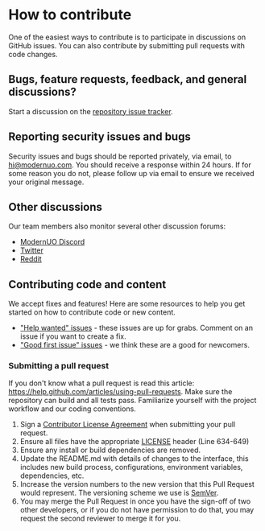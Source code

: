 # How to contribute

One of the easiest ways to contribute is to participate in discussions on GitHub issues. You can also contribute by submitting pull requests with code changes.

## Bugs, feature requests, feedback, and general discussions?
Start a discussion on the [repository issue tracker](https://github.com/modernuo/modernuo/issues).

## Reporting security issues and bugs
Security issues and bugs should be reported privately, via email, to hi@modernuo.com.
You should receive a response within 24 hours.
If for some reason you do not, please follow up via email to ensure we received your original message.

## Other discussions
Our team members also monitor several other discussion forums:

* [ModernUO Discord](https://discord.gg/NUhe7Pq9gF)
* [Twitter](https://www.twitter.com/modernuo)
* [Reddit](https://www.reddit.com/r/modernuo)

## Contributing code and content

We accept fixes and features! Here are some resources to help you get started on how to contribute code or new content.

* ["Help wanted" issues](https://github.com/modernuo/modernuo/labels/help%20wanted) - these issues are up for grabs. Comment on an issue if you want to create a fix.
* ["Good first issue" issues](https://github.com/modernuo/modernuo/labels/good%20first%20issue) - we think these are a good for newcomers.

### Submitting a pull request

If you don't know what a pull request is read this article: https://help.github.com/articles/using-pull-requests. Make sure the repository can build and all tests pass. Familiarize yourself with the project workflow and our coding conventions.

1. Sign a [Contributor License Agreement](https://cla-assistant.io/modernuo/ModernUO) when submitting your pull request.
1. Ensure all files have the appropriate [LICENSE](/LICENSE) header (Line 634-649)
1. Ensure any install or build dependencies are removed.
1. Update the README.md with details of changes to the interface, this includes new build process,
   configurations, environment variables, dependencies, etc.
1. Increase the version numbers to the new version that this Pull Request would represent.
   The versioning scheme we use is [SemVer](http://semver.org/).
1. You may merge the Pull Request in once you have the sign-off of two other developers, or if you
   do not have permission to do that, you may request the second reviewer to merge it for you.

[aspnet-contributing]: https://github.com/aspnet/AspNetCore/blob/456dbf1309f9fcae1d7b376784088dcd7818c01e/CONTRIBUTING.md
[homepage]: http://contributor-covenant.org
[version]: http://contributor-covenant.org/version/1/4/
